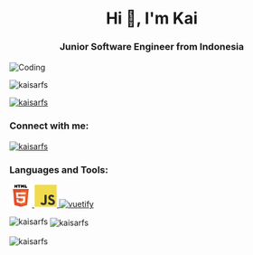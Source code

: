 <h1 align="center">Hi 👋, I'm Kai</h1>
<h3 align="center">Junior Software Engineer from Indonesia</h3>
<img align="center" alt="Coding" src="https://i.pinimg.com/originals/e4/26/70/e426702edf874b181aced1e2fa5c6cde.gif">

<p align="left"> <img src="https://komarev.com/ghpvc/?username=kaisarfs&label=Profile%20views&color=0e75b6&style=flat" alt="kaisarfs" /> </p>

<p align="left"> <a href="https://github.com/ryo-ma/github-profile-trophy"><img src="https://github-profile-trophy.vercel.app/?username=kaisarfs" alt="kaisarfs" /></a> </p>

<h3 align="left">Connect with me:</h3>
<p align="left">
<a href="https://instagram.com/kaisarfs" target="blank"><img align="center" src="https://raw.githubusercontent.com/rahuldkjain/github-profile-readme-generator/master/src/images/icons/Social/instagram.svg" alt="kaisarfs" height="30" width="40" /></a>
</p>

<h3 align="left">Languages and Tools:</h3>
<p align="left"> <a href="https://www.w3.org/html/" target="_blank" rel="noreferrer"> <img src="https://raw.githubusercontent.com/devicons/devicon/master/icons/html5/html5-original-wordmark.svg" alt="html5" width="40" height="40"/> </a> <a href="https://developer.mozilla.org/en-US/docs/Web/JavaScript" target="_blank" rel="noreferrer"> <img src="https://raw.githubusercontent.com/devicons/devicon/master/icons/javascript/javascript-original.svg" alt="javascript" width="40" height="40"/> </a> <a href="https://vuetifyjs.com/en/" target="_blank" rel="noreferrer"> <img src="https://bestofjs.org/logos/vuetify.svg" alt="vuetify" width="40" height="40"/> </a> </p>

<p><img align="left" src="https://github-readme-stats.vercel.app/api/top-langs?username=kaisarfs&show_icons=true&locale=en&layout=compact" alt="kaisarfs" /></p>

<p>&nbsp;<img align="center" src="https://github-readme-stats.vercel.app/api?username=kaisarfs&show_icons=true&locale=en" alt="kaisarfs" /></p>

<p><img align="center" src="https://github-readme-streak-stats.herokuapp.com/?user=kaisarfs&" alt="kaisarfs" /></p>
